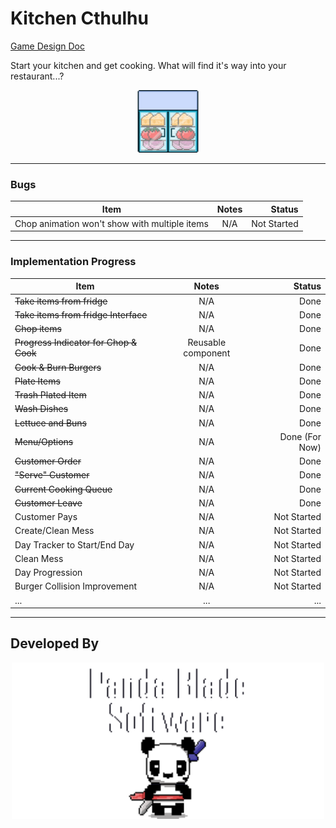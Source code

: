# Kitchen Cthulhu

[Game Design Doc](https://docs.google.com/document/d/1V6WJQ0nylHAiPOP4INVv6p-xo8GPl4U6ZOB27i1bJR8/edit#heading=h.ed7osj5yobct)

Start your kitchen and get cooking. What will find it's way into your restaurant...?

<p align = "center">
    <img src="sprite_assets\kitchen\spr_fridge.png" width=100>
</p>

---
### Bugs
| Item | Notes | Status |
|----------|:-------------:|------:|
| Chop animation won't show with multiple items | N/A | Not Started |

---

### Implementation Progress
| Item | Notes | Status |
|----------|:-------------:|------:|
| ~~Take items from fridge~~ | N/A | Done |
| ~~Take items from fridge Interface~~ | N/A | Done |
| ~~Chop items~~ | N/A | Done |
| ~~Progress Indicator for Chop & Cook~~ | Reusable component | Done |
| ~~Cook & Burn Burgers~~ | N/A | Done |
| ~~Plate Items~~ | N/A | Done |
| ~~Trash Plated Item~~ | N/A | Done |
| ~~Wash Dishes~~ | N/A | Done |
| ~~Lettuce and Buns~~ | N/A | Done |
| ~~Menu/Options~~ | N/A | Done (For Now) |
| ~~Customer Order~~ | N/A | Done |
| ~~"Serve" Customer~~ | N/A | Done |
| ~~Current Cooking Queue~~ | N/A | Done |
| ~~Customer Leave~~ | N/A | Done |
| Customer Pays | N/A | Not Started |
| Create/Clean Mess | N/A | Not Started |
| Day Tracker to Start/End Day | N/A | Not Started |
| Clean Mess | N/A | Not Started |
| Day Progression | N/A | Not Started |
| Burger Collision Improvement | N/A | Not Started |
| ... | ... | ... |

---

## Developed By
<p align = "center">
    <img src="./sprite_assets/panda_blade/spr_panda_blade_software_panda.png" width=500>
</p>